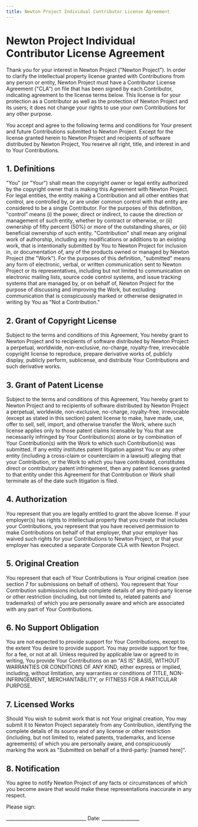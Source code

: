 ```yaml
---
title: Newton Project Individual Contributor License Agreement
---
```


# Newton Project Individual Contributor License Agreement

Thank you for your interest in Newton Project ("Newton Project"). In order to clarify the intellectual property license granted with Contributions from any person or entity, Newton Project must have a Contributor License Agreement ("CLA") on file that has been signed by each Contributor, indicating agreement to the license terms below. This license is for your protection as a Contributor as well as the protection of Newton Project and its users; it does not change your rights to use your own Contributions for any other purpose. 

You accept and agree to the following terms and conditions for Your present and future Contributions submitted to Newton Project. Except for the license granted herein to Newton Project and recipients of software distributed by Newton Project, You reserve all right, title, and interest in and to Your Contributions. 

## 1. Definitions

"You" (or "Your") shall mean the copyright owner or legal entity authorized by the copyright owner that is making this Agreement with Newton Project. For legal entities, the entity making a Contribution and all other entities that control, are controlled by, or are under common control with that entity are considered to be a single Contributor. For the purposes of this definition, "control" means (i) the power, direct or indirect, to cause the direction or management of such entity, whether by contract or otherwise, or (ii) ownership of fifty percent (50%) or more of the outstanding shares, or (iii) beneficial ownership of such entity. "Contribution" shall mean any original work of authorship, including any modifications or additions to an existing work, that is intentionally submitted by You to Newton Project for inclusion in, or documentation of, any of the products owned or managed by Newton Project (the "Work"). For the purposes of this definition, "submitted" means any form of electronic, verbal, or written communication sent to Newton Project or its representatives, including but not limited to communication on electronic mailing lists, source code control systems, and issue tracking systems that are managed by, or on behalf of, Newton Project for the purpose of discussing and improving the Work, but excluding communication that is conspicuously marked or otherwise designated in writing by You as "Not a Contribution." 

## 2. Grant of Copyright License

Subject to the terms and conditions of this Agreement, You hereby grant to Newton Project and to recipients of software distributed by Newton Project a perpetual, worldwide, non-exclusive, no-charge, royalty-free, irrevocable copyright license to reproduce, prepare derivative works of, publicly display, publicly perform, sublicense, and distribute Your Contributions and such derivative works. 

## 3. Grant of Patent License

Subject to the terms and conditions of this Agreement, You hereby grant to Newton Project and to recipients of software distributed by Newton Project a perpetual, worldwide, non-exclusive, no-charge, royalty-free, irrevocable (except as stated in this section) patent license to make, have made, use, offer to sell, sell, import, and otherwise transfer the Work, where such license applies only to those patent claims licensable by You that are necessarily infringed by Your Contribution(s) alone or by combination of Your Contribution(s) with the Work to which such Contribution(s) was submitted. If any entity institutes patent litigation against You or any other entity (including a cross-claim or counterclaim in a lawsuit) alleging that your Contribution, or the Work to which you have contributed, constitutes direct or contributory patent infringement, then any patent licenses granted to that entity under this Agreement for that Contribution or Work shall terminate as of the date such litigation is filed. 

## 4. Authorization

You represent that you are legally entitled to grant the above license. If your employer(s) has rights to intellectual property that you create that includes your Contributions, you represent that you have received permission to make Contributions on behalf of that employer, that your employer has waived such rights for your Contributions to Newton Project, or that your employer has executed a separate Corporate CLA with Newton Project. 

## 5. Original Creation

You represent that each of Your Contributions is Your original creation (see section 7 for submissions on behalf of others). You represent that Your Contribution submissions include complete details of any third-party license or other restriction (including, but not limited to, related patents and trademarks) of which you are personally aware and which are associated with any part of Your Contributions.

## 6. No Support Obligation

You are not expected to provide support for Your Contributions, except to the extent You desire to provide support. You may provide support for free, for a fee, or not at all. Unless required by applicable law or agreed to in writing, You provide Your Contributions on an "AS IS" BASIS, WITHOUT WARRANTIES OR CONDITIONS OF ANY KIND, either express or implied, including, without limitation, any warranties or conditions of TITLE, NON- INFRINGEMENT, MERCHANTABILITY, or FITNESS FOR A PARTICULAR PURPOSE. 

## 7. Licensed Works

Should You wish to submit work that is not Your original creation, You may submit it to Newton Project separately from any Contribution, identifying the complete details of its source and of any license or other restriction (including, but not limited to, related patents, trademarks, and license agreements) of which you are personally aware, and conspicuously marking the work as "Submitted on behalf of a third-party: [named here]". 

## 8. Notification

You agree to notify Newton Project of any facts or circumstances of which you become aware that would make these representations inaccurate in any respect. 

Please sign: 

__________________________________ Date: ________________